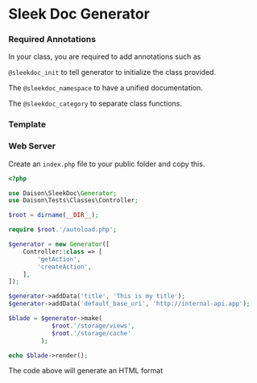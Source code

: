 # Sleek Doc Generator


### Required Annotations

In your class, you are required to add annotations such as

``@sleekdoc_init`` to tell generator to initialize the class provided.

The ``@sleekdoc_namespace`` to have a unified documentation.

The ``@sleekdoc_category`` to separate class functions.

### Template

### Web Server

Create an ``index.php`` file to your public folder and copy this.

```php
<?php

use Daison\SleekDoc\Generator;
use Daison\Tests\Classes\Controller;

$root = dirname(__DIR__);

require $root.'/autoload.php';

$generator = new Generator([
    Controller::class => [
        'getAction',
        'createAction',
    ],
]);

$generator->addData('title', 'This is my title');
$generator->addData('default_base_uri', 'http://internal-api.app');

$blade = $generator->make(
            $root.'/storage/views',
            $root.'/storage/cache'
         );

echo $blade->render();
```

The code above will generate an HTML format

